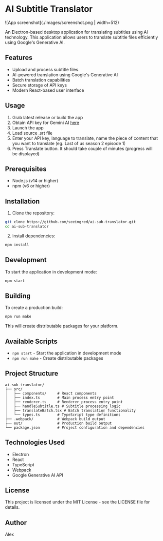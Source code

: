 # AI Subtitle Translator

![App screenshot](./images/screenshot.png | width=512)

An Electron-based desktop application for translating subtitles using AI technology. This application allows users to translate subtitle files efficiently using Google's Generative AI.

## Features

- Upload and process subtitle files
- AI-powered translation using Google's Generative AI
- Batch translation capabilities
- Secure storage of API keys
- Modern React-based user interface

## Usage




1. Grab latest release or build the app
2. Obtain API key for Gemini AI [here](https://aistudio.google.com/app/apikey)
3. Launch the app
4. Load source .srt file 
5. Enter your API key, language to translate, name the piece of content that you want to translate (eg. Last of us season 2 episode 1)
6. Press Translate button. It should take couple of minutes (progress will be displayed)

## Prerequisites

- Node.js (v14 or higher)
- npm (v6 or higher)


## Installation

1. Clone the repository:
```bash
git clone https://github.com/seeingred/ai-sub-translator.git
cd ai-sub-translator
```

2. Install dependencies:
```bash
npm install
```


## Development

To start the application in development mode:

```bash
npm start
```

## Building

To create a production build:

```bash
npm run make
```

This will create distributable packages for your platform.

## Available Scripts

- `npm start` - Start the application in development mode
- `npm run make` - Create distributable packages

## Project Structure

```
ai-sub-translator/
├── src/
│   ├── components/     # React components
│   ├── index.ts        # Main process entry point
│   ├── renderer.ts     # Renderer process entry point
│   ├── handleSubtitle.ts # Subtitle processing logic
│   ├── translateBatch.tsx # Batch translation functionality
│   └── types.ts        # TypeScript type definitions
├── .webpack/           # Webpack build output
├── out/                # Production build output
└── package.json        # Project configuration and dependencies
```

## Technologies Used

- Electron
- React
- TypeScript
- Webpack
- Google Generative AI API

## License

This project is licensed under the MIT License - see the LICENSE file for details.

## Author

Alex